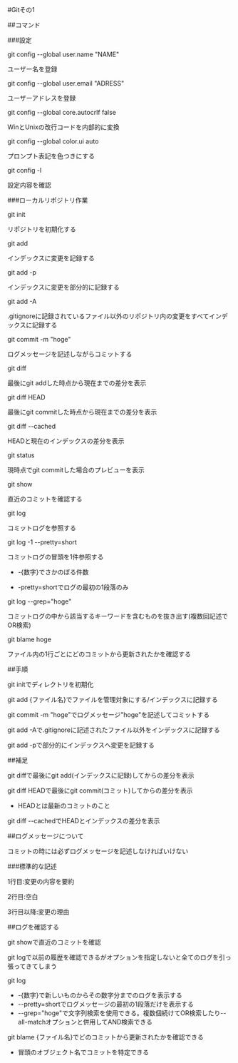 #Gitその1

##コマンド

###設定

git config --global user.name "NAME"

ユーザー名を登録

git config --global user.email "ADRESS"

ユーザーアドレスを登録

git config --global core.autocrlf false

WinとUnixの改行コードを内部的に変換

git config --global color.ui auto

プロンプト表記を色つきにする

git config -l

設定内容を確認

###ローカルリポジトリ作業

git init

リポジトリを初期化する

git add

インデックスに変更を記録する

git add -p

インデックスに変更を部分的に記録する

git add -A

.gitignoreに記録されているファイル以外のリポジトリ内の変更をすべてインデックスに記録する

git commit -m "hoge"

ログメッセージを記述しながらコミットする

git diff

最後にgit addした時点から現在までの差分を表示

git diff HEAD

最後にgit commitした時点から現在までの差分を表示

git diff --cached

HEADと現在のインデックスの差分を表示

git status

現時点でgit commitした場合のプレビューを表示

git show

直近のコミットを確認する

git log

コミットログを参照する

git log -1 --pretty=short

コミットログの冒頭を1件参照する

+ -{数字}でさかのぼる件数

+ -pretty=shortでログの最初の1段落のみ

git log --grep="hoge"

コミットログの中から該当するキーワードを含むものを抜き出す(複数回記述でOR検索)

git blame hoge

ファイル内の1行ごとにどのコミットから更新されたかを確認する

##手順

git initでディレクトリを初期化

git add {ファイル名}でファイルを管理対象にする/インデックスに記録する

git commit -m "hoge"でログメッセージ"hoge"を記述してコミットする

git add -Aで.gitignoreに記述されたファイル以外をインデックスに記録する

git add -pで部分的にインデックスへ変更を記録する

##補足

git diffで最後にgit add(インデックスに記録)してからの差分を表示

git diff HEADで最後にgit commit(コミット)してからの差分を表示
+ HEADとは最新のコミットのこと

git diff --cachedでHEADとインデックスの差分を表示

##ログメッセージについて

コミットの時には必ずログメッセージを記述しなければいけない

###標準的な記述

1行目:変更の内容を要約

2行目:空白

3行目以降:変更の理由

##ログを確認する

git showで直近のコミットを確認

git logで以前の履歴を確認できるがオプションを指定しないと全てのログを引っ張ってきてしまう

git log
+ -{数字}で新しいものからその数字分までのログを表示する
+ --pretty=shortでログメッセージの最初の1段落だけを表示する
+ --grep="hoge"で文字列検索を使用できる。複数個続けてOR検索したり--all-matchオプションと併用してAND検索できる

git blame {ファイル名}でどのコミットから更新されたかを確認できる
+ 冒頭のオブジェクト名でコミットを特定できる
